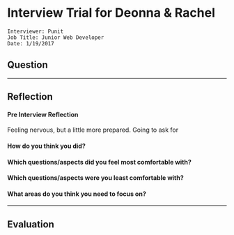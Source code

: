 # Interview Trial for Deonna & Rachel

```
Interviewer: Punit
Job Title: Junior Web Developer
Date: 1/19/2017
```

## Question


---


## Reflection

#### Pre Interview Reflection
Feeling nervous, but a little more prepared. Going to ask for 

#### How do you think you did?

#### Which questions/aspects did you feel most comfortable with?

#### Which questions/aspects were you least comfortable with?

#### What areas do you think you need to focus on?

---


## Evaluation

